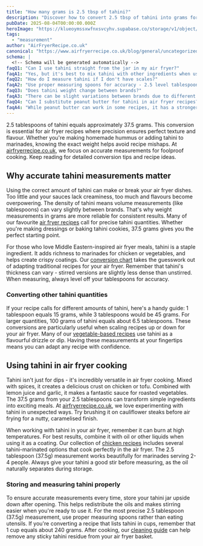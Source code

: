 ```yaml
---
title: "How many grams is 2.5 tbsp of tahini?"
description: "Discover how to convert 2.5 tbsp of tahini into grams for perfect air fryer recipes every time. Get precise measurements in seconds!"
pubDate: 2025-08-04T00:00:00.000Z
heroImage: "https://klueoymssxwfnxsvcyhv.supabase.co/storage/v1/object/public/Shmucket/how-many-grams-is-2-5-tbsp-of-tahini.webp"
tags:
  - "measurement"
author: "AirFryerRecipe.co.uk"
canonical: "https://www.airfryerrecipe.co.uk/blog/general/uncategorized/how-many-grams-is-2-5-tbsp-of-tahini"
schema: |
  <!-- Schema will be generated automatically -->
faqQ1: "Can I use tahini straight from the jar in my air fryer?"
faqA1: "Yes, but it's best to mix tahini with other ingredients when using it in the air fryer. Pure tahini can burn at high temperatures. Combine it with oil, lemon juice, or yoghurt for marinades and coatings. This helps distribute the flavour evenly and prevents burning."
faqQ2: "How do I measure tahini if I don't have scales?"
faqA2: "Use proper measuring spoons for accuracy - 2.5 level tablespoons equals about 37.5 grams. To measure sticky tahini easily, lightly oil your spoon first. The tahini will slide off cleanly, giving you a precise measurement every time without needing scales."
faqQ3: "Does tahini weight change between brands?"
faqA3: "There can be slight variations between brands due to different sesame seed processing methods. However, the difference is minimal - generally within 1-2 grams per tablespoon. For most recipes, the standard 15g per tablespoon conversion works perfectly fine across brands."
faqQ4: "Can I substitute peanut butter for tahini in air fryer recipes?"
faqA4: "While peanut butter can work in some recipes, it has a stronger flavour and different consistency. For best results, stick to tahini when the recipe specifically calls for it. The 2.5 tablespoon (37.5g) measurement won't translate exactly to peanut butter due to density differences."
---
```

<p>2.5 tablespoons of tahini equals approximately 37.5 grams. This conversion is essential for air fryer recipes where precision ensures perfect texture and flavour. Whether you're making homemade hummus or adding tahini to marinades, knowing the exact weight helps avoid recipe mishaps. At <a href=https://www.airfryerrecipe.co.uk>airfryerrecipe.co.uk</a>, we focus on accurate measurements for foolproof cooking. Keep reading for detailed conversion tips and recipe ideas.</p>

<h2>Why accurate tahini measurements matter</h2>
<p>Using the correct amount of tahini can make or break your air fryer dishes. Too little and your sauces lack creaminess, too much and flavours become overpowering. The density of tahini means volume measurements (like tablespoons) can vary slightly between brands. That's why weight measurements in grams are more reliable for consistent results. Many of our favourite <a href=https://www.airfryerrecipe.co.uk/recipes>air fryer recipes</a> call for precise tahini quantities. Whether you're making dressings or baking tahini cookies, 37.5 grams gives you the perfect starting point.</p>

<p>For those who love Middle Eastern-inspired air fryer meals, tahini is a staple ingredient. It adds richness to marinades for chicken or vegetables, and helps create crispy coatings. Our <a href=https://www.airfryerrecipe.co.uk/air-fryer-conversion-chart>conversion chart</a> takes the guesswork out of adapting traditional recipes for your air fryer. Remember that tahini's thickness can vary - stirred versions are slightly less dense than unstirred. When measuring, always level off your tablespoons for accuracy.</p>

<h3>Converting other tahini quantities</h3>
<p>If your recipe calls for different amounts of tahini, here's a handy guide: 1 tablespoon equals 15 grams, while 3 tablespoons would be 45 grams. For larger quantities, 100 grams of tahini equals about 6.5 tablespoons. These conversions are particularly useful when scaling recipes up or down for your air fryer. Many of our <a href=https://www.airfryerrecipe.co.uk/recipe-category/vegetables>vegetable-based recipes</a> use tahini as a flavourful drizzle or dip. Having these measurements at your fingertips means you can adapt any recipe with confidence.</p>

<h2>Using tahini in air fryer cooking</h2>
<p>Tahini isn't just for dips - it's incredibly versatile in air fryer cooking. Mixed with spices, it creates a delicious crust on chicken or tofu. Combined with lemon juice and garlic, it makes a fantastic sauce for roasted vegetables. The 37.5 grams from your 2.5 tablespoons can transform simple ingredients into exciting meals. At <a href=https://www.airfryerrecipe.co.uk>airfryerrecipe.co.uk</a>, we love experimenting with tahini in unexpected ways. Try brushing it on cauliflower steaks before air frying for a nutty, caramelised finish.</p>

<p>When working with tahini in your air fryer, remember it can burn at high temperatures. For best results, combine it with oil or other liquids when using it as a coating. Our collection of <a href=https://www.airfryerrecipe.co.uk/recipe-category/chicken>chicken recipes</a> includes several tahini-marinated options that cook perfectly in the air fryer. The 2.5 tablespoon (37.5g) measurement works beautifully for marinades serving 2-4 people. Always give your tahini a good stir before measuring, as the oil naturally separates during storage.</p>

<h3>Storing and measuring tahini properly</h3>
<p>To ensure accurate measurements every time, store your tahini jar upside down after opening. This helps redistribute the oils and makes stirring easier when you're ready to use it. For the most precise 2.5 tablespoon (37.5g) measurement, use proper measuring spoons rather than eating utensils. If you're converting a recipe that lists tahini in cups, remember that 1 cup equals about 240 grams. After cooking, our <a href=https://www.airfryerrecipe.co.uk/air-fryer-cleaner>cleaning guide</a> can help remove any sticky tahini residue from your air fryer basket.</p>

